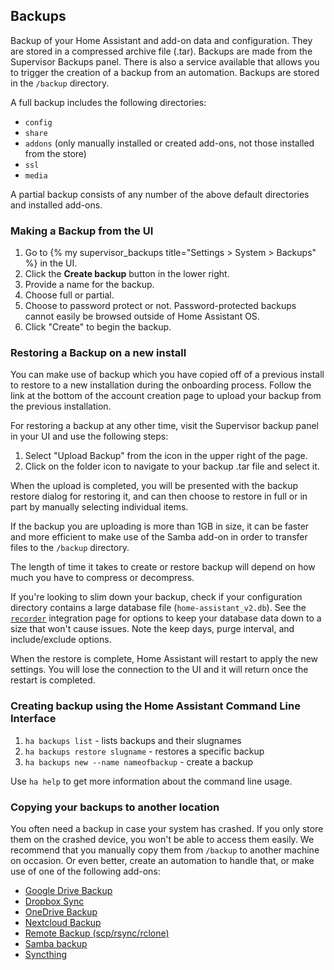 ## Backups

Backup of your Home Assistant and add-on data and configuration. They are stored in a compressed archive file (.tar). Backups are made from the Supervisor Backups panel. There is also a service available that allows you to trigger the creation of a backup from an automation. Backups are stored in the `/backup` directory.

A full backup includes the following directories:

* `config`
* `share`
* `addons` (only manually installed or created add-ons, not those installed from the store)
* `ssl`
* `media`

A partial backup consists of any number of the above default directories and installed add-ons.

### Making a Backup from the UI

1. Go to {% my supervisor_backups title="Settings > System > Backups" %} in the UI.
2. Click the **Create backup** button in the lower right.
3. Provide a name for the backup.
4. Choose full or partial.
5. Choose to password protect or not. Password-protected backups cannot easily be browsed outside of Home Assistant OS.
6. Click "Create" to begin the backup.

### Restoring a Backup on a new install

You can make use of backup which you have copied off of a previous install to restore to a new installation during the onboarding process. Follow the link at the bottom of the account creation page to upload your backup from the previous installation.

For restoring a backup at any other time, visit the Supervisor backup panel in your UI and use the following steps:

1. Select "Upload Backup" from the icon in the upper right of the page.
2. Click on the folder icon to navigate to your backup .tar file and select it.

When the upload is completed, you will be presented with the backup restore dialog for restoring it, and can then choose to restore in full or in part by manually selecting individual items.

If the backup you are uploading is more than 1GB in size, it can be faster and more efficient to make use of the Samba add-on in order to transfer files to the `/backup` directory.

The length of time it takes to create or restore backup will depend on how much you have to compress or decompress.

If you're looking to slim down your backup, check if your configuration directory contains a large database file (`home-assistant_v2.db`). See the [`recorder`](/integrations/recorder/) integration page for options to keep your database data down to a size that won't cause issues. Note the keep days, purge interval, and include/exclude options.

When the restore is complete, Home Assistant will restart to apply the new settings. You will lose the connection to the UI and it will return once the restart is completed.

### Creating backup using the Home Assistant Command Line Interface

1. `ha backups list` - lists backups and their slugnames
2. `ha backups restore slugname` - restores a specific backup
3. `ha backups new --name nameofbackup` - create a backup

Use `ha help` to get more information about the command line usage.


### Copying your backups to another location

You often need a backup in case your system has crashed. If you only store them on the crashed device, you won't be able to access them easily. We recommend that you manually copy them from `/backup` to another machine on occasion. Or even better, create an automation to handle that, or make use of one of the following add-ons:

- [Google Drive Backup](https://github.com/sabeechen/hassio-google-drive-backup)
- [Dropbox Sync](https://github.com/danielwelch/hassio-dropbox-sync)
- [OneDrive Backup](https://github.com/lavinir/hassio-onedrive-backup)
- [Nextcloud Backup](https://github.com/Sebclem/hassio-nextcloud-backup)
- [Remote Backup (scp/rsync/rclone)](https://github.com/ikifar2012/remote-backup-addon)
- [Samba backup](https://github.com/thomasmauerer/hassio-addons/tree/master/samba-backup)
- [Syncthing](https://github.com/Poeschl/Hassio-Addons/tree/main/syncthing)
